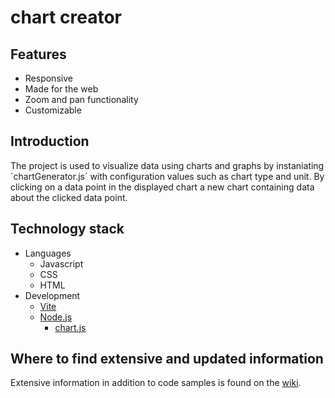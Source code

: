 # chart creator

## Features

- Responsive
- Made for the web
- Zoom and pan functionality
- Customizable

## Introduction

The project is used to visualize data using charts and graphs by instaniating ´chartGenerator.js´ with configuration values such as chart type and unit. By clicking on a data point in the displayed chart a new chart containing data about the clicked data point.

## Technology stack

- Languages
  - Javascript
  - CSS
  - HTML
- Development
  - [Vite](vitejs.dev)
  - [Node.js](https://nodejs.org/en)
    - [chart.js](https://www.chartjs.org/)

## Where to find extensive and updated information

Extensive information in addition to code samples is found on the [wiki](https://github.com/EliasNimlandLind/chart-creator/wiki).
